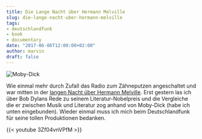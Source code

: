 ```yaml
---
title: Die Lange Nacht über Hermann Melville
slug: die-lange-nacht-uber-hermann-melville
tags:
- deutschlandfunk
- book
- documentary
date: "2017-06-06T12:00:00+02:00"
author: marvin
draft: false
---
```


![Moby-Dick](/images/moby_dick.jpg)


Wie einmal mehr durch Zufall das Radio zum Zähneputzen angeschaltet und war mitten in der [langen Nacht über Hermann Melville](http://www.deutschlandfunk.de/lange-nacht-ueber-den-amerikanischen-schriftsteller-herman.704.de.html?dram:article_id=385764). Erst gestern las ich über Bob Dylans Rede zu seinem Literatur-Nobelpreis und die Vergleiche die er zwischen Musik und Literatur zog anhand von Moby-Dick (habe ich unten eingebunden). Wieder einmal muss ich mich beim Deutschlandfunk für seine tollen Produktionen bedanken. 

{{< youtube 3Zf04vnVPfM >}}